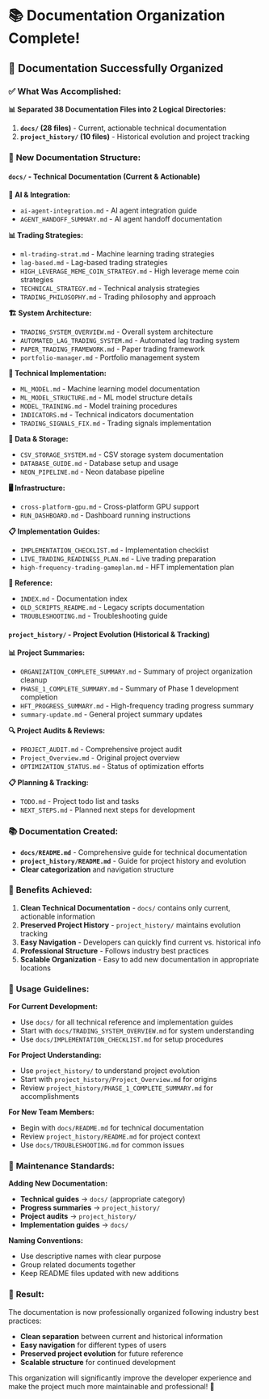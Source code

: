 # 📚 Documentation Organization Complete!

## 🎯 **Documentation Successfully Organized**

### ✅ **What Was Accomplished:**

**📊 Separated 38 Documentation Files into 2 Logical Directories:**

1. **`docs/` (28 files)** - Current, actionable technical documentation
2. **`project_history/` (10 files)** - Historical evolution and project tracking

### 📂 **New Documentation Structure:**

#### **`docs/` - Technical Documentation (Current & Actionable)**
**🤖 AI & Integration:**
- `ai-agent-integration.md` - AI agent integration guide
- `AGENT_HANDOFF_SUMMARY.md` - AI agent handoff documentation

**📊 Trading Strategies:**
- `ml-trading-strat.md` - Machine learning trading strategies
- `lag-based.md` - Lag-based trading strategies
- `HIGH_LEVERAGE_MEME_COIN_STRATEGY.md` - High leverage meme coin strategies
- `TECHNICAL_STRATEGY.md` - Technical analysis strategies
- `TRADING_PHILOSOPHY.md` - Trading philosophy and approach

**🏗️ System Architecture:**
- `TRADING_SYSTEM_OVERVIEW.md` - Overall system architecture
- `AUTOMATED_LAG_TRADING_SYSTEM.md` - Automated lag trading system
- `PAPER_TRADING_FRAMEWORK.md` - Paper trading framework
- `portfolio-manager.md` - Portfolio management system

**🔧 Technical Implementation:**
- `ML_MODEL.md` - Machine learning model documentation
- `ML_MODEL_STRUCTURE.md` - ML model structure details
- `MODEL_TRAINING.md` - Model training procedures
- `INDICATORS.md` - Technical indicators documentation
- `TRADING_SIGNALS_FIX.md` - Trading signals implementation

**💾 Data & Storage:**
- `CSV_STORAGE_SYSTEM.md` - CSV storage system documentation
- `DATABASE_GUIDE.md` - Database setup and usage
- `NEON_PIPELINE.md` - Neon database pipeline

**🖥️ Infrastructure:**
- `cross-platform-gpu.md` - Cross-platform GPU support
- `RUN_DASHBOARD.md` - Dashboard running instructions

**📋 Implementation Guides:**
- `IMPLEMENTATION_CHECKLIST.md` - Implementation checklist
- `LIVE_TRADING_READINESS_PLAN.md` - Live trading preparation
- `high-frequency-trading-gameplan.md` - HFT implementation plan

**📖 Reference:**
- `INDEX.md` - Documentation index
- `OLD_SCRIPTS_README.md` - Legacy scripts documentation
- `TROUBLESHOOTING.md` - Troubleshooting guide

#### **`project_history/` - Project Evolution (Historical & Tracking)**
**📊 Project Summaries:**
- `ORGANIZATION_COMPLETE_SUMMARY.md` - Summary of project organization cleanup
- `PHASE_1_COMPLETE_SUMMARY.md` - Summary of Phase 1 development completion
- `HFT_PROGRESS_SUMMARY.md` - High-frequency trading progress summary
- `summary-update.md` - General project summary updates

**🔍 Project Audits & Reviews:**
- `PROJECT_AUDIT.md` - Comprehensive project audit
- `Project_Overview.md` - Original project overview
- `OPTIMIZATION_STATUS.md` - Status of optimization efforts

**📋 Planning & Tracking:**
- `TODO.md` - Project todo list and tasks
- `NEXT_STEPS.md` - Planned next steps for development

### 📚 **Documentation Created:**

- **`docs/README.md`** - Comprehensive guide for technical documentation
- **`project_history/README.md`** - Guide for project history and evolution
- **Clear categorization** and navigation structure

### 🎯 **Benefits Achieved:**

1. **Clean Technical Documentation** - `docs/` contains only current, actionable information
2. **Preserved Project History** - `project_history/` maintains evolution tracking
3. **Easy Navigation** - Developers can quickly find current vs. historical info
4. **Professional Structure** - Follows industry best practices
5. **Scalable Organization** - Easy to add new documentation in appropriate locations

### 📝 **Usage Guidelines:**

**For Current Development:**
- Use `docs/` for all technical reference and implementation guides
- Start with `docs/TRADING_SYSTEM_OVERVIEW.md` for system understanding
- Use `docs/IMPLEMENTATION_CHECKLIST.md` for setup procedures

**For Project Understanding:**
- Use `project_history/` to understand project evolution
- Start with `project_history/Project_Overview.md` for origins
- Review `project_history/PHASE_1_COMPLETE_SUMMARY.md` for accomplishments

**For New Team Members:**
- Begin with `docs/README.md` for technical documentation
- Review `project_history/README.md` for project context
- Use `docs/TROUBLESHOOTING.md` for common issues

### 🔄 **Maintenance Standards:**

**Adding New Documentation:**
- **Technical guides** → `docs/` (appropriate category)
- **Progress summaries** → `project_history/`
- **Project audits** → `project_history/`
- **Implementation guides** → `docs/`

**Naming Conventions:**
- Use descriptive names with clear purpose
- Group related documents together
- Keep README files updated with new additions

### 🎊 **Result:**

The documentation is now professionally organized following industry best practices:
- **Clean separation** between current and historical information
- **Easy navigation** for different types of users
- **Preserved project evolution** for future reference
- **Scalable structure** for continued development

This organization will significantly improve the developer experience and make the project much more maintainable and professional! 🚀 